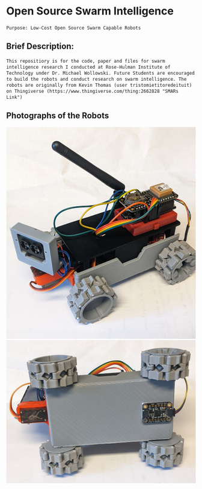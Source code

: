 
# Open Source Swarm Intelligence
	Purpose: Low-Cost Open Source Swarm Capable Robots


## Brief Description:
	This repositiory is for the code, paper and files for swarm intelligence research I conducted at Rose-Hulman Institute of Technology under Dr. Michael Wollowski. Future Students are encouraged to build the robots and conduct research on swarm intelligence. The robots are originally from Kevin Thomas (user tristomietitoredeituit) on Thingiverse (https://www.thingiverse.com/thing:2662828 "SMARs Link")

## Photographs of the Robots

![ISO View of Robot](https://github.com/mckayct/Open_Source_Swarm_Intelligence/blob/9db047a9917501220417a4b8927add208d241941/Photos/PXL_20220516_110912480.jpg "Swarm Robot ISO View")
![Bottom View of Robot](https://github.com/mckayct/Open_Source_Swarm_Intelligence/blob/c9dec4ec9c30a73c01cc55c6404b23e2a7087d69/Photos/PXL_20220516_110931297.jpg "Swarm Robot ISO View")
